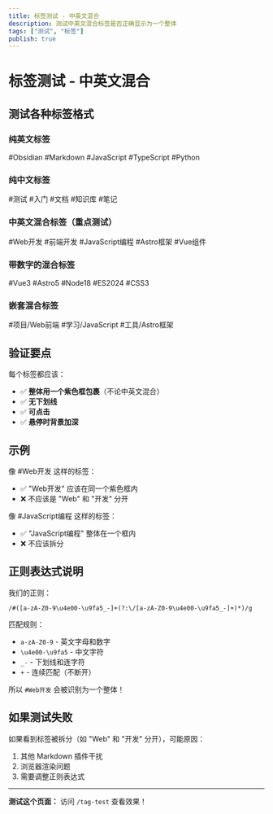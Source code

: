 ```yaml
---
title: 标签测试 - 中英文混合
description: 测试中英文混合标签是否正确显示为一个整体
tags: ["测试", "标签"]
publish: true
---
```


# 标签测试 - 中英文混合

## 测试各种标签格式

### 纯英文标签
#Obsidian #Markdown #JavaScript #TypeScript #Python

### 纯中文标签
#测试 #入门 #文档 #知识库 #笔记

### 中英文混合标签（重点测试）
#Web开发 #前端开发 #JavaScript编程 #Astro框架 #Vue组件

### 带数字的混合标签
#Vue3 #Astro5 #Node18 #ES2024 #CSS3

### 嵌套混合标签
#项目/Web前端 #学习/JavaScript #工具/Astro框架

## 验证要点

每个标签都应该：
- ✅ **整体用一个紫色框包裹**（不论中英文混合）
- ✅ **无下划线**
- ✅ **可点击**
- ✅ **悬停时背景加深**

## 示例

像 #Web开发 这样的标签：
- ✅ "Web开发" 应该在同一个紫色框内
- ❌ 不应该是 "Web" 和 "开发" 分开

像 #JavaScript编程 这样的标签：
- ✅ "JavaScript编程" 整体在一个框内
- ❌ 不应该拆分

## 正则表达式说明

我们的正则：
```
/#([a-zA-Z0-9\u4e00-\u9fa5_-]+(?:\/[a-zA-Z0-9\u4e00-\u9fa5_-]+)*)/g
```

匹配规则：
- `a-zA-Z0-9` - 英文字母和数字
- `\u4e00-\u9fa5` - 中文字符
- `_-` - 下划线和连字符
- `+` - 连续匹配（不断开）

所以 `#Web开发` 会被识别为一个整体！

## 如果测试失败

如果看到标签被拆分（如 "Web" 和 "开发" 分开），可能原因：
1. 其他 Markdown 插件干扰
2. 浏览器渲染问题
3. 需要调整正则表达式

---

**测试这个页面：** 访问 `/tag-test` 查看效果！

